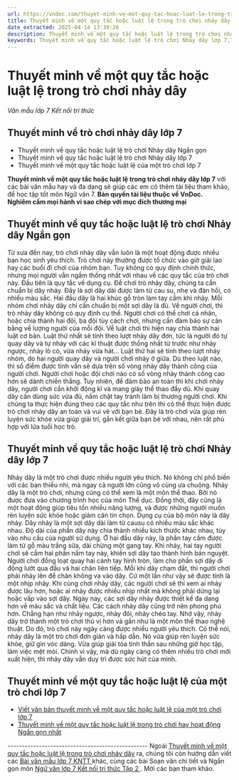 ```yaml
---
url: https://vndoc.com/thuyet-minh-ve-mot-quy-tac-hoac-luat-le-trong-tro-choi-nhay-day-292771
title: Thuyết minh về một quy tắc hoặc luật lệ trong trò chơi nhảy dây - Văn mẫu lớp 7 Kết nối tri thức - VnDoc.com
date_extracted: 2025-04-14 13:39:26
description: Thuyết minh về một quy tắc hoặc luật lệ trong trò chơi nhảy dây lớp 7 được biên soạn nhằm giúp các em HS đạt kết quả tốt trong quá trình làm bài tập và học tập môn Ngữ văn lớp 7.
keywords: Thuyết minh về quy tắc hoặc luật lệ trò chơi Nhảy dây lớp 7,Thuyết minh về quy tắc hoặc luật lệ trò chơi Nhảy dây Ngắn gọn,Thuyết minh về trò chơi nhảy dây lớp 7,Thuyết minh về một quy tắc hoặc luật lệ trong trò chơi nhảy dây,Thuyết minh về một quy tắc hoặc luật lệ của một trò chơi lớp 7
---
```


# Thuyết minh về một quy tắc hoặc luật lệ trong trò chơi nhảy dây
 _Văn mẫu lớp 7 Kết nối tri thức_
## **Thuyết minh về trò chơi nhảy dây lớp 7**
  * Thuyết minh về quy tắc hoặc luật lệ trò chơi Nhảy dây Ngắn gọn
  * Thuyết minh về quy tắc hoặc luật lệ trò chơi Nhảy dây lớp 7
  * Thuyết minh về một quy tắc hoặc luật lệ của một trò chơi lớp 7

**Thuyết minh về một quy tắc hoặc luật lệ trong trò chơi nhảy dây lớp 7** với các bài văn mẫu hay và đa dạng sẽ giúp các em có thêm tài liệu tham khảo, để học tập tốt môn Ngữ văn 7.
**Bản quyền tài liệu thuộc về VnDoc.  
Nghiêm cấm mọi hành vi sao chép với mục đích thương mại**
## **Thuyết minh về quy tắc hoặc luật lệ trò chơi Nhảy dây Ngắn gọn**
Từ xưa đến nay, trò chơi nhảy dây vẫn luôn là một hoạt động được nhiều bạn học sinh yêu thích. Trò chơi này thường được tổ chức vào giờ giải lao hay các buổi đi chơi của nhóm bạn. Tuy không có quy định chính thức, nhưng mọi người vẫn ngầm thống nhất với nhau về các quy tắc của trò chơi này.
Đầu tiên là quy tắc về dụng cụ. Để chơi trò nhảy dây, chúng ta cần chuẩn bị dây nhảy. Đây là sợi dây dài được làm từ cau su, nhẹ và đàn hồi, có nhiều màu sắc. Hai đầu dây là hai khúc gỗ tròn làm tay cầm khi nhảy. Mỗi nhóm chơi nhảy dây chỉ cần chuẩn bị một sợi dây là đủ. Về người chơi, thì trò nhảy dây không có quy định cụ thể. Người chơi có thể chơi cá nhân, hoặc chia thành hai đội, ba đội tùy cách chơi, nhưng cần đảm bảo sự cân bằng về lượng người của mỗi đội. Về luật chơi thì hiện nay chia thành hai luật cơ bản. Luật thứ nhất sẽ tính theo lượt nhảy dây đơn, tức là người đó tự quay dây và tự nhảy với các kĩ thuật được thống nhất từ trước như nhảy ngược, nhảy lò cò, vừa nhảy vừa hát… Luật thứ hai sẽ tính theo lượt nhảy nhóm, do hai người quay dây và người chơi nhảy ở giữa. Dù theo luật nào, thì số điểm được tính vẫn sẽ dựa trên số vòng nhảy dây thành công của người chơi. Người chơi hoặc đội chơi nào có số vòng nhảy thành công cao hơn sẽ dành chiến thắng. Tuy nhiên, để đảm bảo an toàn thì khi chơi nhảy dây, người chơi cần khởi động kĩ và mang giày thể thao đầy dủ. Khi quay dây cần dùng sức vừa đủ, nắm chặt tay tránh làm bị thương người chơi.
Khi chúng ta thực hiện đúng theo các quy tắc như trên thì có thể thực hiện được trò chơi nhảy dây an toàn và vui vẻ với bạn bè. Đây là trò chơi vừa giúp rèn luyện sức khỏe vừa giúp giải trí, gắn kết giữa bạn bè với nhau, nên rất phù hợp với lứa tuổi học trò.
## **Thuyết minh về quy tắc hoặc luật lệ trò chơi Nhảy dây lớp 7**
Nhảy dây là một trò chơi được nhiều người yêu thích. Nó không chỉ phổ biến với các bạn thiếu nhi, mà ngay cả người lớn cũng vô cùng ưa chuộng.
Nhảy dây là một trò chơi, nhưng cũng có thể xem là một môn thể thao. Bởi nó được đưa vào chương trình học của môn Thể dục. Đồng thời, đây cũng là một hoạt động giúp tiêu tốn nhiều năng lượng, và được những người muốn rèn luyện sức khỏe hoặc giảm cân tin chọn.
Dụng cụ của bộ môn này là dây nhảy. Dây nhảy là một sợi dây dài làm từ causu có nhiều màu sắc khác nhau. Độ dài của phần dây này chia thành nhiều kích thước khác nhau, tùy vào nhu cầu của người sử dụng. Ở hai đầu dây này, là phần tay cầm được làm từ gỗ màu trắng sữa, dài chừng một gang tay. Khi nhảy, hai tay người chơi sẽ cầm hai phần nắm tay này, khiến sợi dây tạo thành hình bán nguyệt. Người chơi đồng loạt quay hai cánh tay hình tròn, làm cho phần sợi dây di động lướt qua đầu và hai chân liên tiếp. Mỗi khi dây chạm đất, thì người chơi phải nhảy lên để chân không va vào dây. Cứ một lần như vậy sẽ được tính là một nhịp nhảy. Khi cùng chơi nhảy dây, các người chơi sẽ thi xem ai nhảy được lâu hơn, hoặc ai nhảy được nhiều nhịp nhất mà không phải dừng lại hoặc vấp vào sợi dây.
Ngày nay, các sợi dây nhảy được thiết kế đa dạng hơn về màu sắc và chất liệu. Các cách nhảy dây cũng trở nên phong phú hơn. Chẳng hạn như nhảy ngược, nhảy đôi, nhảy chéo tay. Nhờ vậy, nhảy dây trở thành một trò chơi thú vị hơn và gần như là một môn thể thao nghệ thuật. Do đó, trò chơi này ngày càng được nhiều người yêu thích.
Có thể nói, nhảy dây là một trò chơi đơn giản và hấp dẫn. Nó vừa giúp rèn luyện sức khỏe, giữ gìn vóc dáng. Vừa giúp giải tỏa tinh thần sau những giờ học tập, làm việc mệt mỏi. Chính vì vậy, mà dù ngày càng có thêm nhiều trò chơi mới xuất hiện, thì nhảy dây vẫn duy trì được sức hút của mình.
## **Thuyết minh về một quy tắc hoặc luật lệ của một trò chơi lớp 7**
  * [Viết văn bản thuyết minh về một quy tắc hoặc luật lệ của một trò chơi lớp 7](<https://vndoc.com/thuyet-minh-ve-mot-quy-tac-hoac-luat-le-trong-tro-choi-lop-7-284175>)
  * [Thuyết minh về một quy tắc hoặc luật lệ trong trò chơi hay hoạt động Ngắn gọn nhất](<https://vndoc.com/viet-van-ban-thuyet-minh-ve-mot-quy-tac-hoac-luat-le-trong-tro-choi-hay-hoat-dong-ngan-gon-284163>)

\-------------------------------------------------
Ngoài [Thuyết minh về một quy tắc hoặc luật lệ trong trò chơi nhảy dây](<https://vndoc.com/thuyet-minh-ve-mot-quy-tac-hoac-luat-le-trong-tro-choi-nhay-day-292771>) ra, chúng tôi còn hướng dẫn viết các [ Bài văn mẫu lớp 7 KNTT ](<https://vndoc.com/van-mau-lop-7kntt>) khác, cùng các bài Soạn văn chi tiết và Ngắn gọn môn [ Ngữ văn lớp 7 Kết nối tri thức Tập 2 ](<https://vndoc.com/ngu-van-7-kntt-tap2>) . Mời các bạn tham khảo.
